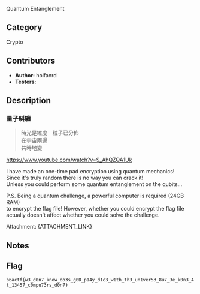 Quantum Entanglement

## Category

Crypto

## Contributors

-   **Author:** hoifanrd
-   **Testers:** 

## Description

### 量子糾纏

> 時光是維度　粒子已分佈  
> 在宇宙兩邊  
> 共時地變  

https://www.youtube.com/watch?v=S_AhQZQA1Uk

I have made an one-time pad encryption using quantum mechanics!  
Since it's truly random there is no way you can crack it!  
Unless you could perform some quantum entanglement on the qubits...  

P.S. Being a quantum challenge, a powerful computer is required (24GB RAM)  
to encrypt the flag file! However, whether you could encrypt the flag file  
actually doesn't affect whether you could solve the challenge.  

Attachment: {ATTACHMENT_LINK}

## Notes

## Flag

`b6actf{w3_d0n7_know_do3s_g0D_p14y_d1c3_w1th_th3_un1ver53_8u7_3e_k0n3_4t_13457_c0mpu73rs_d0n7}`
